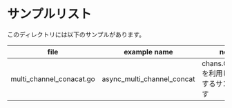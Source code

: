 # サンプルリスト

このディレクトリには以下のサンプルがあります。

| file                       | example name                  | note                           |
|----------------------------|-------------------------------|--------------------------------|
| multi\_channel\_conacat.go | async\_multi\_channel\_concat | chans.Concat() を利用して処理するサンプルです |
